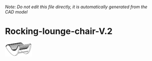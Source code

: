 ###### Note: Do not edit this file directly, it is automatically generated from the CAD model

# Rocking-lounge-chair-V.2

![](/project.svg)



 

